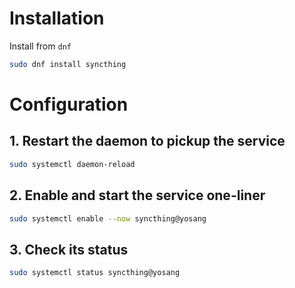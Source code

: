# Installation
Install from `dnf`

```sh
sudo dnf install syncthing
```

# Configuration
## 1. Restart the daemon to pickup the service
```sh
sudo systemctl daemon-reload
```
## 2. Enable and start the service one-liner
```sh
sudo systemctl enable --now syncthing@yosang
```
## 3. Check its status
```sh
sudo systemctl status syncthing@yosang
```